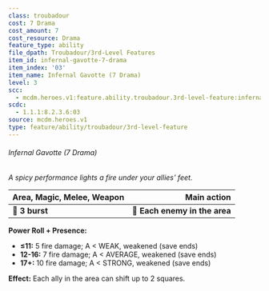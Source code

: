 ```yaml
---
class: troubadour
cost: 7 Drama
cost_amount: 7
cost_resource: Drama
feature_type: ability
file_dpath: Troubadour/3rd-Level Features
item_id: infernal-gavotte-7-drama
item_index: '03'
item_name: Infernal Gavotte (7 Drama)
level: 3
scc:
  - mcdm.heroes.v1:feature.ability.troubadour.3rd-level-feature:infernal-gavotte-7-drama
scdc:
  - 1.1.1:8.2.3.6:03
source: mcdm.heroes.v1
type: feature/ability/troubadour/3rd-level-feature
---
```


###### Infernal Gavotte (7 Drama)

*A spicy performance lights a fire under your allies' feet.*

| **Area, Magic, Melee, Weapon** |               **Main action** |
| ------------------------------ | ----------------------------: |
| **📏 3 burst**                 | **🎯 Each enemy in the area** |

**Power Roll + Presence:**

- **≤11:** 5 fire damage; A < WEAK, weakened (save ends)
- **12-16:** 7 fire damage; A < AVERAGE, weakened (save ends)
- **17+:** 10 fire damage; A < STRONG, weakened (save ends)

**Effect:** Each ally in the area can shift up to 2 squares.

